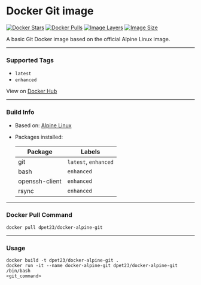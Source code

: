 # Docker Git image

[![Docker Stars](https://img.shields.io/docker/stars/dpet23/docker-alpine-git.svg)][hub]
[![Docker Pulls](https://img.shields.io/docker/pulls/dpet23/docker-alpine-git.svg)][hub]
[![Image Layers](https://shields.beevelop.com/docker/image/layers/dpet23/docker-alpine-git/latest.svg)][hub]
[![Image Size](https://shields.beevelop.com/docker/image/image-size/dpet23/docker-alpine-git/latest.svg)][hub]

A basic Git Docker image based on the official Alpine Linux image.

---

### Supported Tags

* `latest`
* `enhanced`

View on [Docker Hub][hub]

---

### Build Info

* Based on: [Alpine Linux](https://alpinelinux.org)

* Packages installed:

    | Package        | Labels               |
    | -------------- | -------------------- |
    | git            | `latest`, `enhanced` |
    | bash           | `enhanced`           |
    | openssh-client | `enhanced`           |
    | rsync          | `enhanced`           |

---

### Docker Pull Command

```
docker pull dpet23/docker-alpine-git
```

---

### Usage

```
docker build -t dpet23/docker-alpine-git .
docker run -it --name docker-alpine-git dpet23/docker-alpine-git /bin/bash
<git_command>
```

[hub]: https://hub.docker.com/r/dpet23/docker-alpine-git
